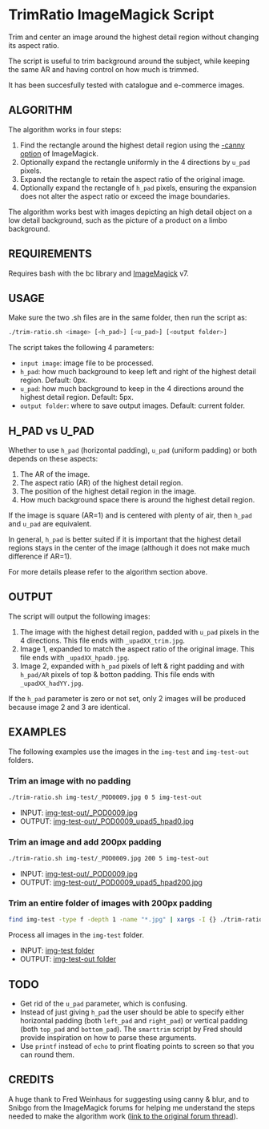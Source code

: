 # TrimRatio ImageMagick Script

Trim and center an image around the highest detail region without changing its aspect ratio.

The script is useful to trim background around the subject, while keeping the same AR and having control on how much
is trimmed.

It has been succesfully tested with catalogue and e-commerce images.

## ALGORITHM

The algorithm works in four steps:

1. Find the rectangle around the highest detail region using the [-canny option](https://imagemagick.org/discourse-server/viewtopic.php?t=25405) of ImageMagick.
2. Optionally expand the rectangle uniformly in the 4 directions by `u_pad` pixels.
3. Expand the rectangle to retain the aspect ratio of the original image.
4. Optionally expand the rectangle of `h_pad` pixels, ensuring the expansion does not alter the aspect ratio or exceed the image boundaries.

The algorithm works best with images depicting an high detail object on a low detail background, such as the picture of a product on a limbo background.

## REQUIREMENTS

Requires bash with the bc library and [ImageMagick](https://imagemagick.org/) v7.

## USAGE

Make sure the two .sh files are in the same folder, then run the script as:

```bash
./trim-ratio.sh <image> [<h_pad>] [<u_pad>] [<output folder>]
```

The script takes the following 4 parameters:

* `input image`: image file to be processed.
* `h_pad`: how much background to keep left and right of the highest detail region. Default: 0px.
* `u_pad`: how much background to keep in the 4 directions around the highest detail region. Default: 5px.
* `output folder`: where to save output images. Default: current folder.

## H_PAD vs U_PAD

Whether to use `h_pad` (horizontal padding), `u_pad` (uniform padding) or both depends on these aspects:

1. The AR of the image.
2. The aspect ratio (AR) of the highest detail region.
3. The position of the highest detail region in the image.
4. How much background space there is around the highest detail region.

If the image is square (AR=1) and is centered with plenty of air, then `h_pad` and `u_pad` are equivalent.

In general, `h_pad` is better suited if it is important that the highest detail regions stays in the center of the image (although it does not make much difference if AR=1).

For more details please refer to the algorithm section above.

## OUTPUT

The script will output the following images:

1. The image with the highest detail region, padded with `u_pad` pixels in the 4 directions. This file ends with `_upadXX_trim.jpg`.
2. Image 1, expanded to match the aspect ratio of the original image. This file ends with `_upadXX_hpad0.jpg`.
3. Image 2, expanded with `h_pad` pixels of left & right padding and with `h_pad/AR` pixels of top & botton padding. This file ends with `_upadXX_hadYY.jpg`.

If the `h_pad` parameter is zero or not set, only 2 images will be produced because image 2 and 3 are identical.

## EXAMPLES

The following examples use the images in the `img-test` and `img-test-out` folders.

### Trim an image with no padding

```bash
./trim-ratio.sh img-test/_POD0009.jpg 0 5 img-test-out
```

* INPUT: [img-test-out/_POD0009.jpg](img-test/_POD0009.jpg)
* OUTPUT: [img-test-out/_POD0009_upad5_hpad0.jpg](img-test-out/_POD0009_upad5_hpad0.jpg)

### Trim an image and add 200px padding

```bash
./trim-ratio.sh img-test/_POD0009.jpg 200 5 img-test-out
```

* INPUT: [img-test-out/_POD0009.jpg](img-test/_POD0009.jpg)
* OUTPUT: [img-test-out/_POD0009_upad5_hpad200.jpg](img-test-out/_POD0009_upad5_hpad200.jpg)

### Trim an entire folder of images with 200px padding

```bash
find img-test -type f -depth 1 -name "*.jpg" | xargs -I {} ./trim-ratio.sh {} 200 5 img-test-out
```

Process all images in the `img-test` folder.

* INPUT: [img-test folder](img-test)
* OUTPUT: [img-test-out folder](img-test-out)

## TODO

* Get rid of the `u_pad` parameter, which is confusing.
* Instead of just giving `h_pad` the user should be able to specify either horizontal padding (both `left_pad` and `right_pad`) or vertical padding (both `top_pad` and `bottom_pad`). The `smarttrim` script by Fred should provide inspiration on how to parse these arguments.
* Use `printf` instead of `echo` to print floating points to screen so that you can round them.

## CREDITS

A huge thank to Fred Weinhaus for suggesting using canny & blur, and to Snibgo from the ImageMagick forums for helping me understand the steps needed to make the algorithm work ([link to the original forum thread](https://imagemagick.org/discourse-server/viewtopic.php?f=1&t=36443)).
